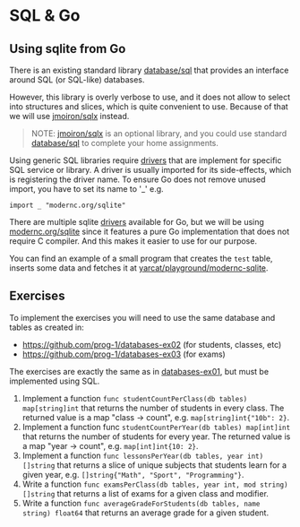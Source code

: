 # SQL & Go

## Using sqlite from Go

There is an existing standard library [database/sql] that provides an interface
around SQL (or SQL-like) databases.

However, this library is overly verbose to use, and it does not allow to select
into structures and slices, which is quite convenient to use. Because of that
we will use [jmoiron/sqlx] instead.

> NOTE: [jmoiron/sqlx] is an optional library, and you could use standard
  [database/sql] to complete your home assignments.

Using generic SQL libraries require [drivers] that are implement for specific
SQL service or library. A driver is usually imported for its side-effects, which
is registering the driver name. To ensure Go does not remove unused import, you
have to set its name to '_' e.g.

```golang
import _ "modernc.org/sqlite"
```

There are multiple sqlite [drivers] available for Go, but we will be using
[modernc.org/sqlite](https://modernc.org/sqlite) since it features a pure Go
implementation that does not require C compiler. And this makes it easier to
use for our purpose.

You can find an example of a small program that creates the `test` table,
inserts some data and fetches it at [yarcat/playground/modernc-sqlite].

[drivers]: https://github.com/golang/go/wiki/SQLDrivers
[database/sql]: https://pkg.go.dev/database/sql
[yarcat/playground/modernc-sqlite]: https://github.com/yarcat/playground/tree/master/modernc-sqlite
[jmoiron/sqlx]: https://jmoiron.github.io/sqlx/

## Exercises

To implement the exercises you will need to use the same database and tables as
created in:

- https://github.com/prog-1/databases-ex02 (for students, classes, etc)
- https://github.com/prog-1/databases-ex03 (for exams)

The exercises are exactly the same as in [databases-ex01], but must be
implemented using SQL.

[databases-ex01]: https://github.com/prog-1/databases-ex01

1. Implement a function `func studentCountPerClass(db tables) map[string]int`
   that returns the number of students in every class. The returned value is a map
   "class -> count", e.g. `map[string]int{"10b": 2}`.
2. Implement a function func `studentCountPerYear(db tables) map[int]int` that
   returns the number of students for every year. The returned value is a map
   "year -> count", e.g. `map[int]int{10: 2}`.
3. Implement a function `func lessonsPerYear(db tables, year int) []string` that
   returns a slice of unique subjects that students learn for a given year, e.g.
   `[]string{"Math", "Sport", "Programming"}`.
4. Write a function `func examsPerClass(db tables, year int, mod string) []string`
   that returns a list of exams for a given class and modifier.
5. Write a function `func averageGradeForStudents(db tables, name string) float64`
   that returns an average grade for a given student.
